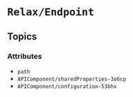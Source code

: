 # ``Relax/Endpoint``

## Topics

### Attributes

- ``path``
- ``APIComponent/sharedProperties-3o6cp``
- ``APIComponent/configuration-53bhx``

